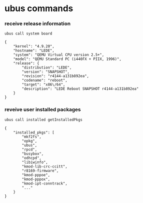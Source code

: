 # ubus commands

### receive release information

	ubus call system board

```
{
	"kernel": "4.9.20",
	"hostname": "LEDE",
	"system": "QEMU Virtual CPU version 2.5+",
	"model": "QEMU Standard PC (i440FX + PIIX, 1996)",
	"release": {
		"distribution": "LEDE",
		"version": "SNAPSHOT",
		"revision": "r4144-a131b892ea",
		"codename": "reboot",
		"target": "x86\/64",
		"description": "LEDE Reboot SNAPSHOT r4144-a131b892ea"
	}
}
```

### reveive user installed packages
	
	ubus call installed getInstalledPkgs

```
{
	"installed_pkgs": [
		"mkf2fs",
		"opkg",
		"ubus",
		"rpcd",
		"busybox",
		"odhcpd",
		"libiwinfo",
		"kmod-lib-crc-ccitt",
		"r8169-firmware",
		"kmod-pppoe",
		"kmod-pppox",
		"kmod-ipt-conntrack",
		"..."
	}
}
```
